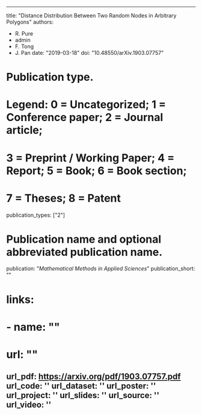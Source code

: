 
---
title: "Distance Distribution Between Two Random Nodes in Arbitrary Polygons"
authors:
- R. Pure
- admin
- F. Tong
- J. Pan
date: "2019-03-18"
doi: "10.48550/arXiv.1903.07757"

# Publication type.
# Legend: 0 = Uncategorized; 1 = Conference paper; 2 = Journal article;
# 3 = Preprint / Working Paper; 4 = Report; 5 = Book; 6 = Book section;
# 7 = Theses; 8 = Patent
publication_types: ["2"]

# Publication name and optional abbreviated publication name.
publication: "*Mathematical Methods in Applied Sciences*"
publication_short: ""

# links:
# - name: ""
#   url: ""
url_pdf: https://arxiv.org/pdf/1903.07757.pdf
url_code: ''
url_dataset: ''
url_poster: ''
url_project: ''
url_slides: ''
url_source: ''
url_video: ''
---


